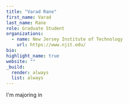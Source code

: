 ```yaml
---
title: "Varad Rane"
first_name: Varad
last_name: Rane
role: Graduate Student
organizations:
  - name: New Jersey Institute of Technology
    url: https://www.njit.edu/
bio: 
highlight_name: true
website: ""
_build:
  render: always
  list: always
---
```


I'm majoring in 